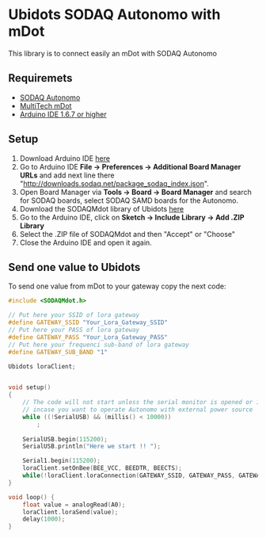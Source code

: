 # Ubidots SODAQ Autonomo with mDot 

This library is to connect easily an mDot with SODAQ Autonomo

## Requiremets

* [SODAQ Autonomo](http://shop.sodaq.com/nl/arduino-boards/)
* [MultiTech mDot](http://www.multitech.com/brands/multiconnect-mdot)
* [Arduino IDE 1.6.7 or higher](https://www.arduino.cc/en/Main/Software)

## Setup

1. Download Arduino IDE [here](https://www.arduino.cc/en/Main/Software)
2. Go to Arduino IDE **File -> Preferences -> Additional Board Manager URLs** and add next line there "http://downloads.sodaq.net/package_sodaq_index.json".
3. Open Board Manager via **Tools -> Board -> Board Manager** and search for SODAQ boards, select SODAQ SAMD boards for the Autonomo.
4. Download the SODAQMdot library of Ubidots [here](https://github.com/ubidots/ubidots-sodaq-mdot/archive/master.zip)
5. Go to the Arduino IDE, click on **Sketch -> Include Library -> Add .ZIP Library**
6. Select the .ZIP file of SODAQMdot and then "Accept" or "Choose"
5. Close the Arduino IDE and open it again.

    
## Send one value to Ubidots

To send one value from mDot to your gateway copy the next code:

```cpp
#include <SODAQMdot.h>

// Put here your SSID of lora gateway
#define GATEWAY_SSID "Your_Lora_Gateway_SSID"
// Put here your PASS of lora gateway
#define GATEWAY_PASS "Your_Lora_Gateway_PASS"
// Put here your frequenci sub-band of lora gateway
#define GATEWAY_SUB_BAND "1"

Ubidots loraClient;


void setup()
{
    // The code will not start unless the serial monitor is opened or 10 sec is passed
    // incase you want to operate Autonomo with external power source
    while ((!SerialUSB) && (millis() < 10000))
        ;
    
    SerialUSB.begin(115200);
    SerialUSB.println("Here we start !! ");

    Serial1.begin(115200);
    loraClient.setOnBee(BEE_VCC, BEEDTR, BEECTS);
    while(!loraClient.loraConnection(GATEWAY_SSID, GATEWAY_PASS, GATEWAY_SUB_BAND));
}

void loop() {
    float value = analogRead(A0);
    loraClient.loraSend(value);
    delay(1000);
}
```